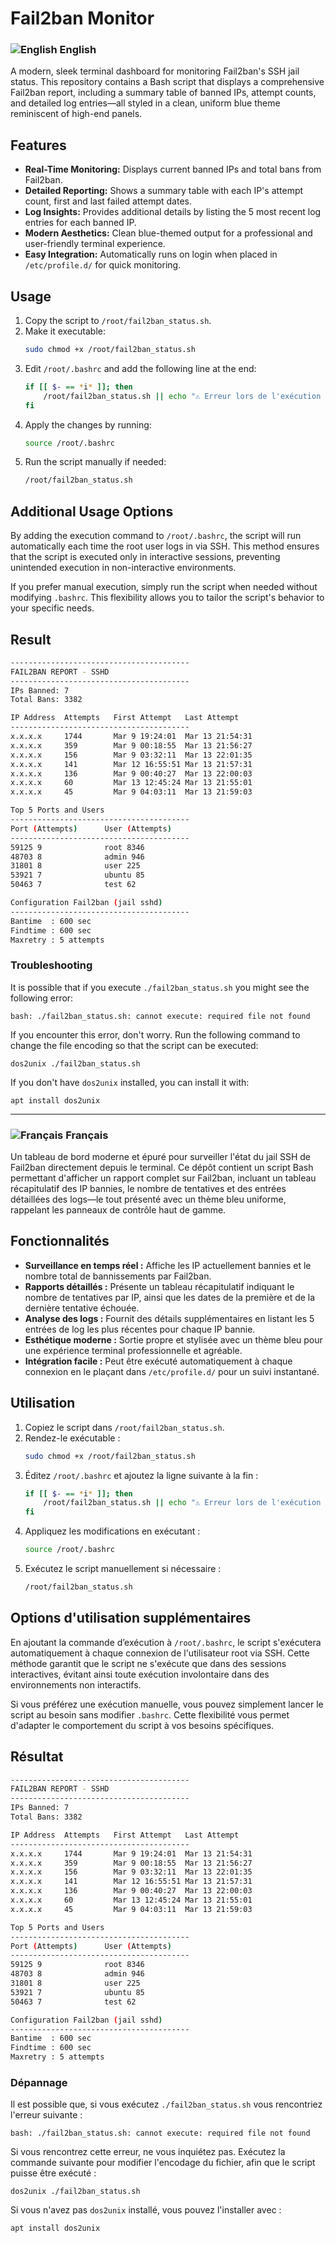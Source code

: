 # Fail2ban Monitor

### ![English](https://flagcdn.com/20x15/gb.png) English



A modern, sleek terminal dashboard for monitoring Fail2ban's SSH jail status. This repository contains a Bash script that displays a comprehensive Fail2ban report, including a summary table of banned IPs, attempt counts, and detailed log entries—all styled in a clean, uniform blue theme reminiscent of high-end panels.

## Features

- **Real-Time Monitoring:** Displays current banned IPs and total bans from Fail2ban.
- **Detailed Reporting:** Shows a summary table with each IP's attempt count, first and last failed attempt dates.
- **Log Insights:** Provides additional details by listing the 5 most recent log entries for each banned IP.
- **Modern Aesthetics:** Clean blue-themed output for a professional and user-friendly terminal experience.
- **Easy Integration:** Automatically runs on login when placed in `/etc/profile.d/` for quick monitoring.

## Usage

1. Copy the script to `/root/fail2ban_status.sh`.
2. Make it executable:
   ```bash
   sudo chmod +x /root/fail2ban_status.sh
   ```
3. Edit `/root/.bashrc` and add the following line at the end:
   ```bash
   if [[ $- == *i* ]]; then
       /root/fail2ban_status.sh || echo "⚠️ Erreur lors de l'exécution du script Fail2ban."
   fi
   ```
4. Apply the changes by running:
   ```bash
   source /root/.bashrc
   ```
5. Run the script manually if needed:
   ```bash
   /root/fail2ban_status.sh
   ```

## Additional Usage Options

By adding the execution command to `/root/.bashrc`, the script will run automatically each time the root user logs in via SSH. This method ensures that the script is executed only in interactive sessions, preventing unintended execution in non-interactive environments.

If you prefer manual execution, simply run the script when needed without modifying `.bashrc`. This flexibility allows you to tailor the script's behavior to your specific needs.

  
## Result
  
```bash
----------------------------------------
FAIL2BAN REPORT - SSHD
----------------------------------------
IPs Banned: 7
Total Bans: 3382

IP Address  Attempts   First Attempt   Last Attempt
----------------------------------------
x.x.x.x     1744       Mar 9 19:24:01  Mar 13 21:54:31
x.x.x.x     359        Mar 9 00:18:55  Mar 13 21:56:27
x.x.x.x     156        Mar 9 03:32:11  Mar 13 22:01:35
x.x.x.x     141        Mar 12 16:55:51 Mar 13 21:57:31
x.x.x.x     136        Mar 9 00:40:27  Mar 13 22:00:03
x.x.x.x     60         Mar 13 12:45:24 Mar 13 21:55:01
x.x.x.x     45         Mar 9 04:03:11  Mar 13 21:59:03

Top 5 Ports and Users
----------------------------------------
Port (Attempts)      User (Attempts)
----------------------------------------
59125 9              root 8346
48703 8              admin 946
31801 8              user 225
53921 7              ubuntu 85
50463 7              test 62

Configuration Fail2ban (jail sshd)
----------------------------------------
Bantime  : 600 sec
Findtime : 600 sec
Maxretry : 5 attempts
```
  
### Troubleshooting

It is possible that if you execute `./fail2ban_status.sh` you might see the following error:

```
bash: ./fail2ban_status.sh: cannot execute: required file not found
```

If you encounter this error, don't worry. Run the following command to change the file encoding so that the script can be executed:

```
dos2unix ./fail2ban_status.sh
```

If you don't have `dos2unix` installed, you can install it with:

```
apt install dos2unix
```

<hr>  
  
### ![Français](https://flagcdn.com/20x15/fr.png) Français

Un tableau de bord moderne et épuré pour surveiller l'état du jail SSH de Fail2ban directement depuis le terminal. Ce dépôt contient un script Bash permettant d'afficher un rapport complet sur Fail2ban, incluant un tableau récapitulatif des IP bannies, le nombre de tentatives et des entrées détaillées des logs—le tout présenté avec un thème bleu uniforme, rappelant les panneaux de contrôle haut de gamme.

## Fonctionnalités

- **Surveillance en temps réel :** Affiche les IP actuellement bannies et le nombre total de bannissements par Fail2ban.
- **Rapports détaillés :** Présente un tableau récapitulatif indiquant le nombre de tentatives par IP, ainsi que les dates de la première et de la dernière tentative échouée.
- **Analyse des logs :** Fournit des détails supplémentaires en listant les 5 entrées de log les plus récentes pour chaque IP bannie.
- **Esthétique moderne :** Sortie propre et stylisée avec un thème bleu pour une expérience terminal professionnelle et agréable.
- **Intégration facile :** Peut être exécuté automatiquement à chaque connexion en le plaçant dans `/etc/profile.d/` pour un suivi instantané.

## Utilisation

1. Copiez le script dans `/root/fail2ban_status.sh`.
2. Rendez-le exécutable :
   ```bash
   sudo chmod +x /root/fail2ban_status.sh
   ```
3. Éditez `/root/.bashrc` et ajoutez la ligne suivante à la fin :
   ```bash
   if [[ $- == *i* ]]; then
       /root/fail2ban_status.sh || echo "⚠️ Erreur lors de l'exécution du script Fail2ban."
   fi
   ```
4. Appliquez les modifications en exécutant :
   ```bash
   source /root/.bashrc
   ```
5. Exécutez le script manuellement si nécessaire :
   ```bash
   /root/fail2ban_status.sh
   ```

## Options d'utilisation supplémentaires

En ajoutant la commande d’exécution à `/root/.bashrc`, le script s'exécutera automatiquement à chaque connexion de l'utilisateur root via SSH. Cette méthode garantit que le script ne s'exécute que dans des sessions interactives, évitant ainsi toute exécution involontaire dans des environnements non interactifs.

Si vous préférez une exécution manuelle, vous pouvez simplement lancer le script au besoin sans modifier `.bashrc`. Cette flexibilité vous permet d'adapter le comportement du script à vos besoins spécifiques.


## Résultat
  
```bash
----------------------------------------
FAIL2BAN REPORT - SSHD
----------------------------------------
IPs Banned: 7
Total Bans: 3382

IP Address  Attempts   First Attempt   Last Attempt
----------------------------------------
x.x.x.x     1744       Mar 9 19:24:01  Mar 13 21:54:31
x.x.x.x     359        Mar 9 00:18:55  Mar 13 21:56:27
x.x.x.x     156        Mar 9 03:32:11  Mar 13 22:01:35
x.x.x.x     141        Mar 12 16:55:51 Mar 13 21:57:31
x.x.x.x     136        Mar 9 00:40:27  Mar 13 22:00:03
x.x.x.x     60         Mar 13 12:45:24 Mar 13 21:55:01
x.x.x.x     45         Mar 9 04:03:11  Mar 13 21:59:03

Top 5 Ports and Users
----------------------------------------
Port (Attempts)      User (Attempts)
----------------------------------------
59125 9              root 8346
48703 8              admin 946
31801 8              user 225
53921 7              ubuntu 85
50463 7              test 62

Configuration Fail2ban (jail sshd)
----------------------------------------
Bantime  : 600 sec
Findtime : 600 sec
Maxretry : 5 attempts
```

### Dépannage

Il est possible que, si vous exécutez `./fail2ban_status.sh` vous rencontriez l'erreur suivante :

```
bash: ./fail2ban_status.sh: cannot execute: required file not found
```

Si vous rencontrez cette erreur, ne vous inquiétez pas. Exécutez la commande suivante pour modifier l'encodage du fichier, afin que le script puisse être exécuté :

```
dos2unix ./fail2ban_status.sh
```

Si vous n'avez pas `dos2unix` installé, vous pouvez l'installer avec :

```
apt install dos2unix
```
